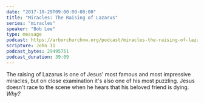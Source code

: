 ```yaml
---
date: "2017-10-29T09:00:00-08:00"
title: "Miracles: The Raising of Lazarus"
series: "miracles"
speaker: "Bob Lee"
type: message
podcast: https://arborchurchnw.org/podcast/miracles-the-raising-of-lazarus.m4a
scripture: John 11
podcast_bytes: 29495751
podcast_duration: 39:09
---
```


The raising of Lazarus is one of Jesus' most famous and most impressive miracles, but on close examination it's also one of his most puzzling. Jesus doesn't race to the scene when he hears that his beloved friend is dying. *Why?*
